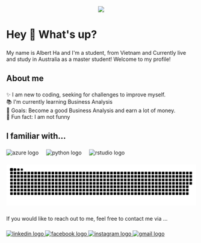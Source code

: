<div align="center">
  <img height="200" src="https://media4.giphy.com/media/26Ff7B0NIgs0Td2sE/giphy.gif"  />
</div>

###

<h1 align="left">Hey 👋 What's up?</h1>

###

<p align="left">My name is Albert Ha and I'm a student, from Vietnam and Currently live and study in Australia as a master student! Welcome to my profile!</p>

###

<h2 align="left">About me</h2>

###

<p align="left">✨ I am new to coding, seeking for challenges to improve myself.<br>📚 I'm currently learning Business Analysis<br>🎯 Goals: Become a good Business Analysis and earn a lot of money.<br>🎲 Fun fact: I am not funny</p>

###

<h2 align="left">I familiar with...</h2>

###

<div align="left">
  <img src="https://cdn.jsdelivr.net/gh/devicons/devicon/icons/azure/azure-original.svg" height="40" alt="azure logo"  />
  <img width="12" />
  <img src="https://cdn.jsdelivr.net/gh/devicons/devicon/icons/python/python-original.svg" height="40" alt="python logo"  />
  <img width="12" />
  <img src="https://cdn.jsdelivr.net/gh/devicons/devicon/icons/rstudio/rstudio-original.svg" height="40" alt="rstudio logo"  />
</div>

###

<img src="https://raw.githubusercontent.com/TuongHaMinh2000/TuongHaMinh2000/output/snake.svg" alt="Snake animation" />

###

<p align="left">If you would like to reach out to me, feel free to contact me via ...</p>

###

<div align="left">
  <a href="https://www.linkedin.com/in/minh-tuong-ha-5494492bb/" target="_blank">
    <img src="https://raw.githubusercontent.com/maurodesouza/profile-readme-generator/master/src/assets/icons/social/linkedin/default.svg" width="52" height="40" alt="linkedin logo"  />
  </a>
  <a href="https://www.facebook.com/tuong.haminh.1" target="_blank">
    <img src="https://raw.githubusercontent.com/maurodesouza/profile-readme-generator/master/src/assets/icons/social/facebook/default.svg" width="52" height="40" alt="facebook logo"  />
  </a>
  <a href="https://www.instagram.com/hatuong29/" target="_blank">
    <img src="https://raw.githubusercontent.com/maurodesouza/profile-readme-generator/master/src/assets/icons/social/instagram/default.svg" width="52" height="40" alt="instagram logo"  />
  </a>
  <a href="haminhtuongvt1@gmail.com" target="_blank">
    <img src="https://raw.githubusercontent.com/maurodesouza/profile-readme-generator/master/src/assets/icons/social/gmail/default.svg" width="52" height="40" alt="gmail logo"  />
  </a>
</div>

###
